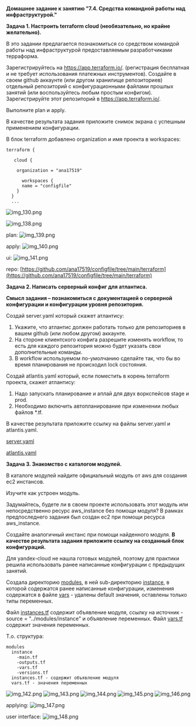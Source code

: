 **Домашнее задание к занятию "7.4. Средства командной работы над инфраструктурой."**

**Задача 1. Настроить terraform cloud (необязательно, но крайне желательно).**

В это задании предлагается познакомиться со средством командой работы над инфраструктурой предоставляемым разработчиками терраформа.

Зарегистрируйтесь на https://app.terraform.io/. (регистрация бесплатная и не требует использования платежных инструментов).
Создайте в своем github аккаунте (или другом хранилище репозиториев) отдельный репозиторий с 
конфигурационными файлами прошлых занятий (или воспользуйтесь любым простым конфигом).
Зарегистрируйте этот репозиторий в https://app.terraform.io/.

Выполните plan и apply.

В качестве результата задания приложите снимок экрана с успешным применением конфигурации.

В блок terraform добавлено organization и имя проекта в workspaces:
```
terraform {

   cloud {

    organization = "ana17519"

      workspaces {
      name = "configfile"
    }
  }
  ...
```
![img_130.png](images/img_130.png)

![img_138.png](images/img_138.png)

plan:
![img_139.png](images/img_139.png)

apply:
![img_140.png](images/img_140.png)

ui:
![img_141.png](images/img_141.png)

repo:  [https://github.com/ana17519/configfile/tree/main/terraform](https://github.com/ana17519/configfile/tree/main/terraform)


**Задача 2. Написать серверный конфиг для атлантиса.**

**Смысл задания – познакомиться с документацией о серверной конфигурации и конфигурации уровня репозитория.**

Создай server.yaml который скажет атлантису:

1. Укажите, что атлантис должен работать только для репозиториев в вашем github (или любом другом) аккаунте.
2. На стороне клиентского конфига разрешите изменять workflow, то есть для каждого репозитория можно будет указать свои дополнительные команды.
3. В workflow используемом по-умолчанию сделайте так, что бы во время планирования не происходил lock состояния.

Создай atlantis.yaml который, если поместить в корень terraform проекта, скажет атлантису:

1. Надо запускать планирование и аплай для двух воркспейсов stage и prod.
2. Необходимо включить автопланирование при изменении любых файлов *.tf.

В качестве результата приложите ссылку на файлы server.yaml и atlantis.yaml.

[server.yaml](terraform/server.yaml)

[atlantis.yaml](terraform/atlantis.yaml)



**Задача 3. Знакомство с каталогом модулей.**

В каталоге модулей найдите официальный модуль от aws для создания ec2 инстансов.

Изучите как устроен модуль. 

Задумайтесь, будете ли в своем проекте использовать этот модуль или непосредственно ресурс aws_instance без помощи модуля?
В рамках предпоследнего задания был создан ec2 при помощи ресурса aws_instance. 

Создайте аналогичный инстанс при помощи найденного модуля.
**В качестве результата задания приложите ссылку на созданный блок конфигураций.**

Для yandex-cloud не нашла готовых модулей, поэтому для практики решила использовать ранее написанные конфигурации с предыдущих занятий.

Создала директорию [modules](modules), в ней sub-директорию [instance](modules/instance), в которой содержатся ранее написанные конфигурации,
изменения содержатся в файле [vars](modules/instance/vars.tf) - удалены default значения, оставлены только типы переменных.

Файл [instances.tf](modules/instances.tf) содержит объявление модуля, ссылку на источник - source = "../modules/instance" и объявление переменных.
Файл [vars.tf](modules/vars.tf) содержит значения переменных.

Т.о. структура:

```
modules
  instance
    -main.tf
    -outputs.tf
    -vars.tf
    -versions.tf
  instances.tf - содержит объявление модуля
  vars.tf - значения переменных
```

![img_142.png](images/img_142.png)
![img_143.png](images/img_143.png)
![img_144.png](images/img_144.png)
![img_145.png](images/img_145.png)
![img_146.png](images/img_146.png)

 applying:
![img_147.png](images/img_147.png)

user interface:
![img_148.png](images/img_148.png)
